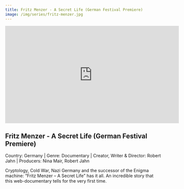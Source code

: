 ```yaml
---
title: Fritz Menzer - A Secret Life (German Festival Premiere)
image: /img/series/fritz-menzer.jpg
---
```

<iframe width="560" height="315" src="https://youtu.be/Mh4u4ujqvvQ" frameborder="0" allow="accelerometer; autoplay; encrypted-media; gyroscope; picture-in-picture" allowfullscreen></iframe>

## Fritz Menzer - A Secret Life (German Festival Premiere)
Country: Germany | Genre: Documentary | Creator, Writer & Director: Robert Jahn | Producers: Nina Mair, Robert Jahn

Cryptology, Cold War, Nazi Germany and the successor of the Enigma machine: “Fritz Menzer – A Secret Life” has it all. An incredible story that this web-documentary tells for the very first time.